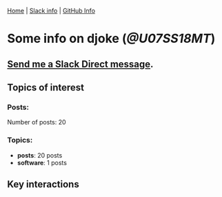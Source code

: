 [Home](https://kelu124.github.io/echommunity/) | [Slack info](https://kelu124.github.io/echommunity/) | [GitHub Info](https://kelu124.github.io/echommunity/github.html)

# Some info on __djoke__ (_@U07SS18MT_)


## [Send me a Slack Direct message](https://echopen.slack.com/messages/@djoke/).

## Topics of interest

### Posts: 

Number of posts: 20

### Topics:

* __posts__: 20 posts
* __software__: 1 posts

## Key interactions 

